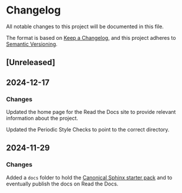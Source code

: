 # Changelog

All notable changes to this project will be documented in this file.

The format is based on [Keep a Changelog](https://keepachangelog.com/en/1.1.0/),
and this project adheres to [Semantic Versioning](https://semver.org/spec/v2.0.0.html).

## [Unreleased]

## 2024-12-17

### Changes

Updated the home page for the Read the Docs site to provide relevant information
about the project.

Updated the Periodic Style Checks to point to the correct directory.

## 2024-11-29

### Changes

Added a `docs` folder to hold the
[Canonical Sphinx starter pack](https://github.com/canonical/sphinx-docs-starter-pack)
and to eventually publish the docs on Read the Docs.
